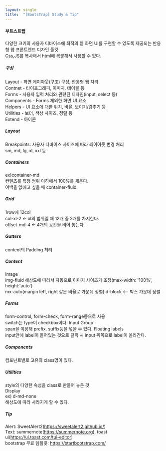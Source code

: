 ```yaml
---
layout: single
title:  "[BootsTrap] Study & Tip" 
---
```


   
#### 부트스트랩    
다양한 크키의 사용자 디바이스에 최적의 웹 화면 UI를 구현할 수 있도록 제공되는 반응형 웹 프론트엔드 디자인 툴킷   
Css,JS를 복사해서 html에 복붙해서 사용할 수 있다.   
   
##### 구성   
Layout - 화면 레이아웃(구조) 구성, 반응형 웹 처리   
Contnet - 타이포그래피, 이미지, 테이블 등   
Forms - 사용자 입력 처리와 관련된 디자인(input, select 등)   
Components - Forms 제외한 화면 UI 요소   
Helpers - UI 요소에 대한 위치, 비율, 보이기/감추기 등   
Utilities - 보더, 색상 사이즈, 정렬 등   
Extend - 아이콘   
   
##### Layout   
Breakpoints: 사용자 디바이스 사이즈에 따라 레이아웃 변경 처리   
sm, md, lg, xl, xxl 등   
   
##### Containers   
ex)container-md   
컨텐츠를 특정 범위 이하에서 100%를 채운다.   
여백을 없애고 싶을 때 container-fluid    
   
##### Grid   
1row에 12col   
col-xl-2 <- xl의 범위일 때 12개 중 2개를 차지한다.  
offset-md-4 <- 4개의 공간을 비어 놓는다.   
   

##### Gutters    
content의 Padding 처리   
   
##### Content   
Image   
img-fluid 해상도에 따라서 자동으로 이미지 사이즈가 조정(max-width: '100%', height:'auto')      
mx-auto(margin left, right 같은 비율로 가운데 정렬) d-block <-- 박스 가운데 정렬   
   
##### Forms   
form-control, form-check, form-range등으로 사용   
switch는 type이 checkbox이다.
Input Group   
span을 이용해 prefix, suffix등을 넣을 수 있다.
Floating labels   
input안에 label이 들어있는 것으로 클릭 시 input 위쪽으로 label이 올라간다.   
   
##### Components   
컴포넌트별로 고유의 class명이 있다.   
   
##### Utilities   
style의 다양한 속성을 class로 만들어 놓은 것   
Display   
ex) d-md-none   
해상도에 따라 사라지게 할 수 있다.   
   
##### Tip   
Alert: SweetAlert2(https://sweetalert2.github.io/)   
Text: summernote(https://summernote.org), toast ui(https://ui.toast.com/tui-editor)   
bootstrap 무료 템플릿: https://startbootstrap.com/   
